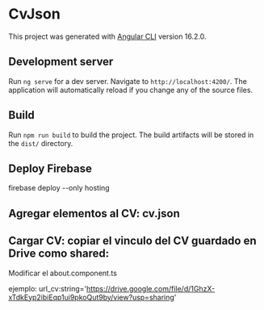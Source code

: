 # CvJson

This project was generated with [Angular CLI](https://github.com/angular/angular-cli) version 16.2.0.

## Development server

Run `ng serve` for a dev server. Navigate to `http://localhost:4200/`. The application will automatically reload if you change any of the source files.

## Build

Run `npm run build` to build the project. The build artifacts will be stored in the `dist/` directory.

## Deploy Firebase

firebase deploy --only hosting

## Agregar elementos al CV: cv.json

## Cargar CV: copiar el vinculo del CV guardado en Drive como shared:

Modificar el about.component.ts

ejemplo: 
  url_cv:string='https://drive.google.com/file/d/1GhzX-xTdkEyp2ibiEqp1ui9pkoQut9by/view?usp=sharing'
